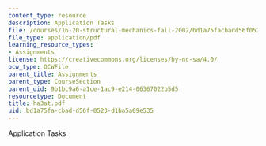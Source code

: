 ```yaml
---
content_type: resource
description: Application Tasks
file: /courses/16-20-structural-mechanics-fall-2002/bd1a75facbadd56f0523d1ba5a09e535_ha3at.pdf
file_type: application/pdf
learning_resource_types:
- Assignments
license: https://creativecommons.org/licenses/by-nc-sa/4.0/
ocw_type: OCWFile
parent_title: Assignments
parent_type: CourseSection
parent_uid: 9b1bc9a6-a1ce-1ac9-e214-06367022b5d5
resourcetype: Document
title: ha3at.pdf
uid: bd1a75fa-cbad-d56f-0523-d1ba5a09e535
---
```

Application Tasks